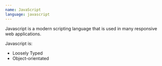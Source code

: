 ```yaml
---
name: JavaScript
language: javascript
---
```


Javascript is a modern scripting language that is used in many responsive web applications.
<!--more-->
Javascript is:
* Loosely Typed
* Object-orientated
  